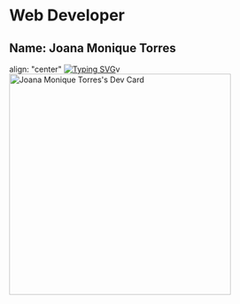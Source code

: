 # Web Developer
## Name: Joana Monique Torres
align: "center" [![Typing SVG](https://readme-typing-svg.herokuapp.com?color=%2334DAC7&lines=Hi!+Welcome%2C+I+am+Jam;I+am+BSIT+student)](https://git.io/typing-svg)v
<a href="https://app.daily.dev/JamDev"><img src="https://api.daily.dev/devcards/c4eac7bacab043588d76096e4bbc61a6.png?r=hoz" width="400" alt="Joana Monique Torres's Dev Card"/></a>
